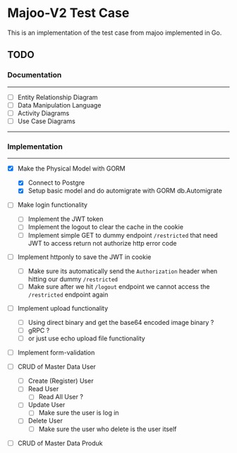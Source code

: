 # Majoo-V2 Test Case

This is an implementation of the test case from majoo implemented in Go. 

## TODO

### Documentation
---
- [ ] Entity Relationship Diagram
- [ ] Data Manipulation Language
- [ ] Activity Diagrams
- [ ] Use Case Diagrams

---
### Implementation
---

- [x] Make the Physical Model with  GORM 
  - [x] Connect to Postgre
  - [x] Setup basic model and do automigrate with GORM db.Automigrate
- [ ] Make login functionality 
  - [ ] Implement the JWT token
  - [ ] Implement the logout to clear the cache in the cookie
  - [ ] Implement simple GET to dummy endpoint `/restricted` that need JWT to access return not authorize http error code
- [ ] Implement httponly to save the JWT in cookie 
  - [ ] Make sure its automatically send the `Authorization` header when hitting our dummy `/restricted` 
  - [ ] Make sure after we hit `/logout` endpoint we cannot access the `/restricted` endpoint again
  
- [ ] Implement upload functionality
  - [ ] Using direct binary and get the base64 encoded image binary ?
  - [ ] gRPC ? 
  - [ ] or just use echo upload file functionality
- [ ] Implement form-validation

- [ ] CRUD of Master Data User
  - [ ] Create (Register) User
  - [ ] Read User
    - [ ] Read All User ? 
  - [ ] Update User
    - [ ] Make sure the user is log in
  - [ ] Delete User
    - [ ] Make sure the user who delete is the user itself
- [ ] CRUD of Master Data Produk